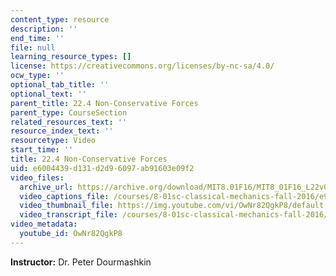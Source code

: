 ```yaml
---
content_type: resource
description: ''
end_time: ''
file: null
learning_resource_types: []
license: https://creativecommons.org/licenses/by-nc-sa/4.0/
ocw_type: ''
optional_tab_title: ''
optional_text: ''
parent_title: 22.4 Non-Conservative Forces
parent_type: CourseSection
related_resources_text: ''
resource_index_text: ''
resourcetype: Video
start_time: ''
title: 22.4 Non-Conservative Forces
uid: e6004439-d131-d2d9-6097-ab91603e09f2
video_files:
  archive_url: https://archive.org/download/MIT8.01F16/MIT8_01F16_L22v04_360p.mp4
  video_captions_file: /courses/8-01sc-classical-mechanics-fall-2016/e9583b5b175a58b8925c07a48e796ac5_OwNr82QgkP8.vtt
  video_thumbnail_file: https://img.youtube.com/vi/OwNr82QgkP8/default.jpg
  video_transcript_file: /courses/8-01sc-classical-mechanics-fall-2016/399d690630c4db9843283ae961c666dd_OwNr82QgkP8.pdf
video_metadata:
  youtube_id: OwNr82QgkP8
---
```


**Instructor:** Dr. Peter Dourmashkin

